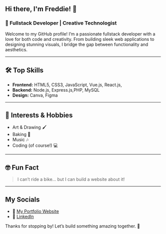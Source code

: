 ## Hi there, I'm Freddie! 👋

### 🚀 Fullstack Developer | Creative Technologist

Welcome to my GitHub profile! I’m a passionate fullstack developer with a love for both code and creativity. From building sleek web applications to designing stunning visuals, I bridge the gap between functionality and aesthetics.

---

## 🛠️ Top Skills

- **Frontend:** HTML5, CSS3, JavaScript, Vue.js, React.js,
- **Backend:** Node.js, Express.js,PHP, MySQL  
- **Design:** Canva, Figma

---

## 🎨 Interests & Hobbies

- Art & Drawing 🖌️
- Baking 🍰
- Music 🎶
- Coding (of course!) 💻

---

## 🤓 Fun Fact

> I can’t ride a bike... but I can build a website about it!

---
## My Socials
- 🌟 [My Portfolio Website](#)
- 💼 [LinkedIn](#)

Thanks for stopping by! Let’s build something amazing together. 🚀
